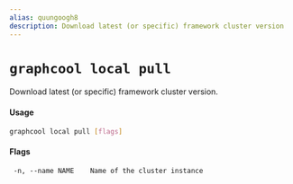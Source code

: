 ```yaml
---
alias: quungoogh8
description: Download latest (or specific) framework cluster version
---
```


# `graphcool local pull`

Download latest (or specific) framework cluster version.

#### Usage

```sh
graphcool local pull [flags]
```

#### Flags

```
 -n, --name NAME    Name of the cluster instance
```
